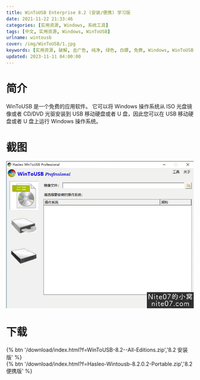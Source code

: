 ```yaml
---
title: WinToUSB Enterprise 8.2 (安装/便携) 学习版
date: 2021-11-22 21:33:46
categories: [实用资源, Windows, 系统工具]
tags: [中文, 实用资源, Windows, WinToUSB]
urlname: wintousb
cover: /img/WinToUSB/1.jpg
keywords: [实用资源, 破解, 去广告, 纯净, 绿色, 白嫖, 免费, Windows, WinToUSB]
updated: 2023-11-11 04:00:00
---
```


# 简介

WinToUSB 是一个免费的应用软件。 它可以将 Windows 操作系统从 ISO 光盘镜像或者 CD/DVD 光驱安装到 USB 移动硬盘或者 U 盘，因此您可以在 USB 移动硬盘或者 U 盘上运行 Windows 操作系统。

# 截图

![](/img/WinToUSB/2.jpg)

# 下载

{% btn '/download/index.html?f=WinToUSB-8.2--All-Editions.zip','8.2 安装版' %}
<br>
{% btn '/download/index.html?f=Hasleo-Wintousb-8.2.0.2-Portable.zip','8.2 便携版' %}
